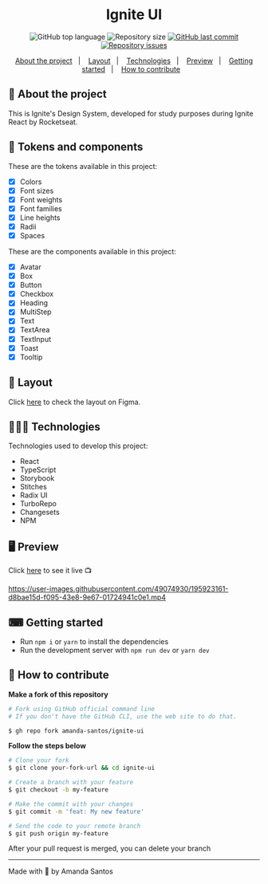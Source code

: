 <h1 align="center">
  Ignite UI
</h1>

<p align="center">
  <img alt="GitHub top language" src="https://img.shields.io/github/languages/top/amanda-santos/ignite-ui">

  <img alt="Repository size" src="https://img.shields.io/github/repo-size/amanda-santos/ignite-ui">

  <a href="https://github.com/amanda-santos/ignite-ui/commits/master">
    <img alt="GitHub last commit" src="https://img.shields.io/github/last-commit/amanda-santos/ignite-ui">
  </a>

  <a href="https://github.com/amanda-santos/ignite-ui/issues">
    <img alt="Repository issues" src="https://img.shields.io/github/issues/amanda-santos/ignite-ui">
  </a>
</p>

<p align="center">
  <a href="#-about-the-project">About the project</a>&nbsp;&nbsp;&nbsp;|&nbsp;&nbsp;&nbsp;
  <a href="#-layout">Layout</a>&nbsp;&nbsp;&nbsp;|&nbsp;&nbsp;&nbsp;
  <a href="#-technologies">Technologies</a>&nbsp;&nbsp;&nbsp;|&nbsp;&nbsp;&nbsp;
  <a href="#-preview">Preview</a>&nbsp;&nbsp;&nbsp;|&nbsp;&nbsp;&nbsp;
  <a href="#-getting-started">Getting started</a>&nbsp;&nbsp;&nbsp;|&nbsp;&nbsp;&nbsp;
  <a href="#-how-to-contribute">How to contribute</a>&nbsp;&nbsp;&nbsp;
</p>

## 📝 About the project

<p>This is Ignite's Design System, developed for study purposes during Ignite React by Rocketseat.</p>
</p>

## 🧱 Tokens and components

These are the tokens available in this project:
- [x] Colors
- [x] Font sizes
- [x] Font weights
- [x] Font families
- [x] Line heights
- [x] Radii
- [x] Spaces

These are the components available in this project:
- [x] Avatar
- [x] Box
- [x] Button
- [x] Checkbox
- [x] Heading
- [x] MultiStep
- [x] Text
- [x] TextArea
- [x] TextInput
- [x] Toast
- [x] Tooltip

## 🎨 Layout

<p>
  Click <a href="https://www.figma.com/file/cowwFHJimoyQomSAynMjGz/Ignite-Call?node-id=0%3A1">here</a> to check the layout on Figma.
</p>

## 👩🏻‍💻 Technologies

Technologies used to develop this project:

- React
- TypeScript
- Storybook
- Stitches
- Radix UI
- TurboRepo
- Changesets
- NPM

## 🖥 Preview

Click <a href="https://amanda-santos.github.io/ignite-ui/?path=/story/home--page">here</a> to see it live 📺

https://user-images.githubusercontent.com/49074930/195923161-d8bae15d-f095-43e8-9e67-01724941c0e1.mp4

## ⌨ Getting started

- Run `npm i` or `yarn` to install the dependencies
- Run the development server with `npm run dev` or `yarn dev`

## 🤔 How to contribute

**Make a fork of this repository**

```bash
# Fork using GitHub official command line
# If you don't have the GitHub CLI, use the web site to do that.

$ gh repo fork amanda-santos/ignite-ui
```

**Follow the steps below**

```bash
# Clone your fork
$ git clone your-fork-url && cd ignite-ui

# Create a branch with your feature
$ git checkout -b my-feature

# Make the commit with your changes
$ git commit -m 'feat: My new feature'

# Send the code to your remote branch
$ git push origin my-feature
```

After your pull request is merged, you can delete your branch

---

Made with 💜 by Amanda Santos

